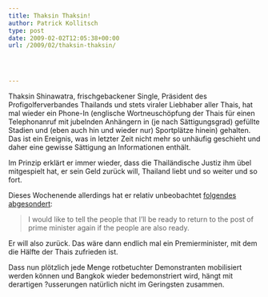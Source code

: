 ```yaml
---
title: Thaksin Thaksin!
author: Patrick Kollitsch
type: post
date: 2009-02-02T12:05:38+00:00
url: /2009/02/thaksin-thaksin/




---
```

Thaksin Shinawatra, frischgebackener Single, Präsident des Profigolferverbandes Thailands und stets viraler Liebhaber aller Thais, hat mal wieder ein Phone-In (englische Wortneuschöpfung der Thais für einen Telephonanruf mit jubelnden Anhängern in (je nach Sättigungsgrad) gefüllte Stadien und (eben auch hin und wieder nur) Sportplätze hinein) gehalten. Das ist ein Ereignis, was in letzter Zeit nicht mehr so unhäufig geschieht und daher eine gewisse Sättigung an Informationen enthält. 

Im Prinzip erklärt er immer wieder, dass die Thailändische Justiz ihm übel mitgespielt hat, er sein Geld zurück will, Thailand liebt und so weiter und so fort.

Dieses Wochenende allerdings hat er relativ unbeobachtet [folgendes abgesondert][1]:

> I would like to tell the people that I&#8217;ll be ready to return to the post of prime minister again if the people are also ready.

Er will also zurück. Das wäre dann endlich mal ein Premierminister, mit dem die Hälfte der Thais zufrieden ist. 

Dass nun plötzlich jede Menge rotbetuchter Demonstranten mobilisiert werden können und Bangkok wieder bedemonstriert wird, hängt mit derartigen ?usserungen natürlich nicht im Geringsten zusammen.

 [1]: http://www.nationmultimedia.com/breakingnews/30094802/I%27ll-return-to-post-of-prime-minister:-Thaksin